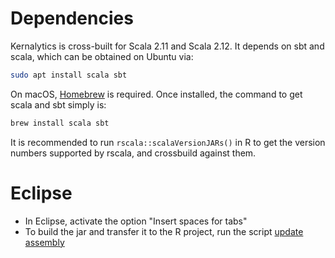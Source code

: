 # Dependencies

Kernalytics is cross-built for Scala 2.11 and Scala 2.12. It depends on sbt and scala, which can be obtained on Ubuntu via:

```bash
sudo apt install scala sbt
```

On macOS, [Homebrew](https://brew.sh/) is required. Once installed, the command to get scala and sbt simply is:

```bash
brew install scala sbt
```

It is recommended to run `rscala::scalaVersionJARs()` in R to get the version numbers supported by rscala, and crossbuild against them.

# Eclipse

- In Eclipse, activate the option "Insert spaces for tabs"
- To build the jar and transfer it to the R project, run the script [update assembly](updateAssembly.sh)

